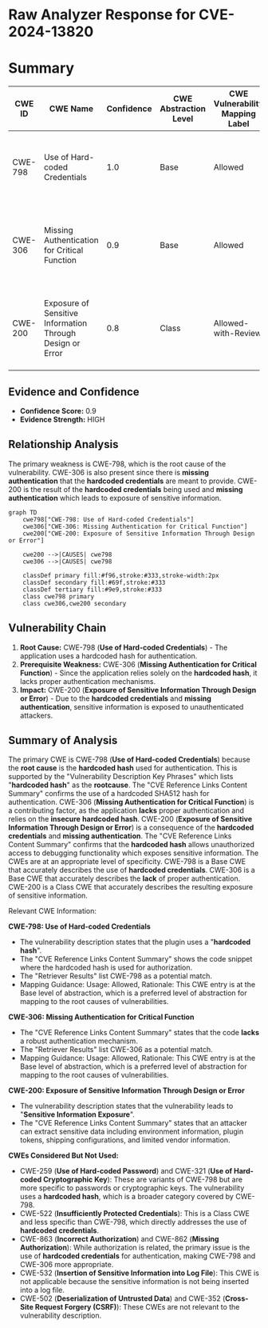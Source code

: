 # Raw Analyzer Response for CVE-2024-13820

# Summary
| CWE ID | CWE Name | Confidence | CWE Abstraction Level | CWE Vulnerability Mapping Label | CWE-Vulnerability Mapping Notes |
|---|---|---|---|---|---|
| CWE-798 | Use of Hard-coded Credentials | 1.0 | Base | Allowed | Primary CWE. The root cause is the use of a hardcoded hash for authentication. |
| CWE-306 | Missing Authentication for Critical Function | 0.9 | Base | Allowed | Secondary CWE. The hardcoded hash bypasses any meaningful authentication mechanism. |
| CWE-200 | Exposure of Sensitive Information Through Design or Error | 0.8 | Class | Allowed-with-Review | Secondary CWE. The hardcoded hash allows attackers to extract sensitive information. |

## Evidence and Confidence

*   **Confidence Score:** 0.9
*   **Evidence Strength:** HIGH

## Relationship Analysis
The primary weakness is CWE-798, which is the root cause of the vulnerability. CWE-306 is also present since there is **missing authentication** that the **hardcoded credentials** are meant to provide. CWE-200 is the result of the **hardcoded credentials** being used and **missing authentication** which leads to exposure of sensitive information.

```mermaid
graph TD
    cwe798["CWE-798: Use of Hard-coded Credentials"]
    cwe306["CWE-306: Missing Authentication for Critical Function"]
    cwe200["CWE-200: Exposure of Sensitive Information Through Design or Error"]
    
    cwe200 -->|CAUSES| cwe798
    cwe306 -->|CAUSES| cwe798

    classDef primary fill:#f96,stroke:#333,stroke-width:2px
    classDef secondary fill:#69f,stroke:#333
    classDef tertiary fill:#9e9,stroke:#333
    class cwe798 primary
    class cwe306,cwe200 secondary
```

## Vulnerability Chain
1.  **Root Cause:** CWE-798 (**Use of Hard-coded Credentials**) - The application uses a hardcoded hash for authentication.
2.  **Prerequisite Weakness:** CWE-306 (**Missing Authentication for Critical Function**) - Since the application relies solely on the **hardcoded hash**, it lacks proper authentication mechanisms.
3.  **Impact:** CWE-200 (**Exposure of Sensitive Information Through Design or Error**) - Due to the **hardcoded credentials** and **missing authentication**, sensitive information is exposed to unauthenticated attackers.

## Summary of Analysis
The primary CWE is CWE-798 (**Use of Hard-coded Credentials**) because the **root cause** is the **hardcoded hash** used for authentication. This is supported by the "Vulnerability Description Key Phrases" which lists "**hardcoded hash**" as the **rootcause**. The "CVE Reference Links Content Summary" confirms the use of a hardcoded SHA512 hash for authentication. CWE-306 (**Missing Authentication for Critical Function**) is a contributing factor, as the application **lacks** proper authentication and relies on the **insecure** **hardcoded hash**. CWE-200 (**Exposure of Sensitive Information Through Design or Error**) is a consequence of the **hardcoded credentials** and **missing authentication**. The "CVE Reference Links Content Summary" confirms that the **hardcoded hash** allows unauthorized access to debugging functionality which exposes sensitive information.
The CWEs are at an appropriate level of specificity. CWE-798 is a Base CWE that accurately describes the use of **hardcoded credentials**. CWE-306 is a Base CWE that accurately describes the **lack** of proper authentication. CWE-200 is a Class CWE that accurately describes the resulting exposure of sensitive information.

Relevant CWE Information:

**CWE-798: Use of Hard-coded Credentials**
*   The vulnerability description states that the plugin uses a "**hardcoded hash**".
*   The "CVE Reference Links Content Summary" shows the code snippet where the hardcoded hash is used for authorization.
*   The "Retriever Results" list CWE-798 as a potential match.
*   Mapping Guidance: Usage: Allowed, Rationale: This CWE entry is at the Base level of abstraction, which is a preferred level of abstraction for mapping to the root causes of vulnerabilities.

**CWE-306: Missing Authentication for Critical Function**
*   The "CVE Reference Links Content Summary" states that the code **lacks** a robust authentication mechanism.
*   The "Retriever Results" list CWE-306 as a potential match.
*   Mapping Guidance: Usage: Allowed, Rationale: This CWE entry is at the Base level of abstraction, which is a preferred level of abstraction for mapping to the root causes of vulnerabilities.

**CWE-200: Exposure of Sensitive Information Through Design or Error**
*   The vulnerability description states that the vulnerability leads to "**Sensitive Information Exposure**".
*   The "CVE Reference Links Content Summary" states that an attacker can extract sensitive data including environment information, plugin tokens, shipping configurations, and limited vendor information.

**CWEs Considered But Not Used:**

*   CWE-259 (**Use of Hard-coded Password**) and CWE-321 (**Use of Hard-coded Cryptographic Key**): These are variants of CWE-798 but are more specific to passwords or cryptographic keys. The vulnerability uses a **hardcoded hash**, which is a broader category covered by CWE-798.
*   CWE-522 (**Insufficiently Protected Credentials**): This is a Class CWE and less specific than CWE-798, which directly addresses the use of **hardcoded credentials**.
*   CWE-863 (**Incorrect Authorization**) and CWE-862 (**Missing Authorization**): While authorization is related, the primary issue is the use of **hardcoded credentials** for authentication, making CWE-798 and CWE-306 more appropriate.
*   CWE-532 (**Insertion of Sensitive Information into Log File**): This CWE is not applicable because the sensitive information is not being inserted into a log file.
*   CWE-502 (**Deserialization of Untrusted Data**) and CWE-352 (**Cross-Site Request Forgery (CSRF)**): These CWEs are not relevant to the vulnerability description.